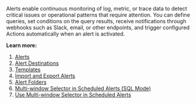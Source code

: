 Alerts enable continuous monitoring of log, metric, or trace data to detect critical issues or operational patterns that require attention. You can define queries, set conditions on the query results, receive notifications through webhooks such as Slack, email, or other endpoints, and trigger configured Actions automatically when an alert is activated.

**Learn more:**

1. [Alerts](alerts)
2. [Alert Destinations](../management/alert-destinations.md)
3. [Templates](../management/templates.md)
4. [Import and Export Alerts](import-export-alerts)
5. [Alert Folders](alert-folders)
6. [Multi-window Selector in Scheduled Alerts (SQL Mode)](multi-window-selector-scheduled-alerts-concept)
7. [Use Multi-window Selector in Scheduled Alerts](how-to-access-multi-window-selector-scheduled-alerts)
